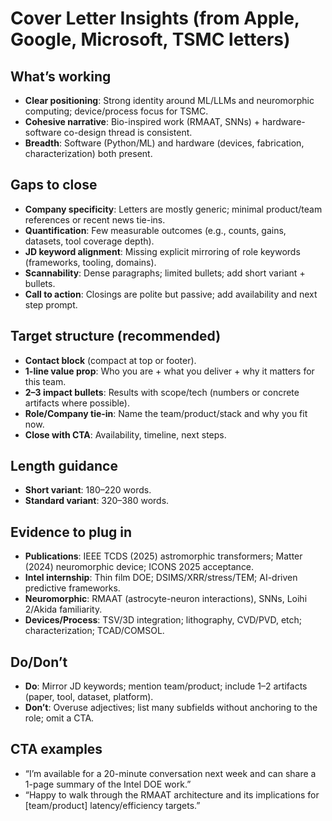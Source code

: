 # Cover Letter Insights (from Apple, Google, Microsoft, TSMC letters)

## What’s working
- **Clear positioning**: Strong identity around ML/LLMs and neuromorphic computing; device/process focus for TSMC.
- **Cohesive narrative**: Bio-inspired work (RMAAT, SNNs) + hardware-software co-design thread is consistent.
- **Breadth**: Software (Python/ML) and hardware (devices, fabrication, characterization) both present.

## Gaps to close
- **Company specificity**: Letters are mostly generic; minimal product/team references or recent news tie-ins.
- **Quantification**: Few measurable outcomes (e.g., counts, gains, datasets, tool coverage depth).
- **JD keyword alignment**: Missing explicit mirroring of role keywords (frameworks, tooling, domains).
- **Scannability**: Dense paragraphs; limited bullets; add short variant + bullets.
- **Call to action**: Closings are polite but passive; add availability and next step prompt.

## Target structure (recommended)
- **Contact block** (compact at top or footer).
- **1-line value prop**: Who you are + what you deliver + why it matters for this team.
- **2–3 impact bullets**: Results with scope/tech (numbers or concrete artifacts where possible).
- **Role/Company tie-in**: Name the team/product/stack and why you fit now.
- **Close with CTA**: Availability, timeline, next steps.

## Length guidance
- **Short variant**: 180–220 words.
- **Standard variant**: 320–380 words.

## Evidence to plug in
- **Publications**: IEEE TCDS (2025) astromorphic transformers; Matter (2024) neuromorphic device; ICONS 2025 acceptance.
- **Intel internship**: Thin film DOE; DSIMS/XRR/stress/TEM; AI-driven predictive frameworks.
- **Neuromorphic**: RMAAT (astrocyte-neuron interactions), SNNs, Loihi 2/Akida familiarity.
- **Devices/Process**: TSV/3D integration; lithography, CVD/PVD, etch; characterization; TCAD/COMSOL.

## Do/Don’t
- **Do**: Mirror JD keywords; mention team/product; include 1–2 artifacts (paper, tool, dataset, platform).
- **Don’t**: Overuse adjectives; list many subfields without anchoring to the role; omit a CTA.

## CTA examples
- “I’m available for a 20-minute conversation next week and can share a 1-page summary of the Intel DOE work.”
- “Happy to walk through the RMAAT architecture and its implications for [team/product] latency/efficiency targets.”
